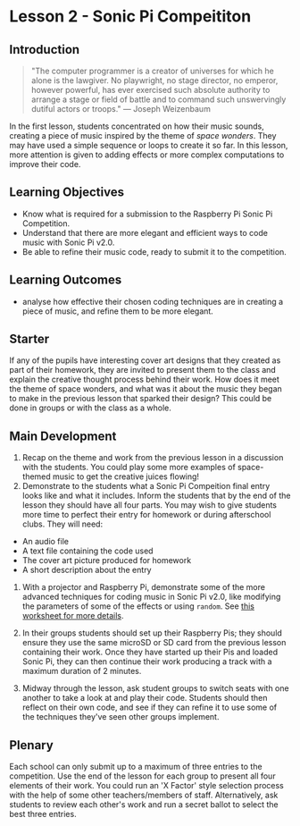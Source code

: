 # Lesson 2 - Sonic Pi Compeititon

## Introduction

>"The computer programmer is a creator of universes for which he alone is the lawgiver. No playwright, no stage director, no emperor, however powerful, has ever exercised such absolute authority to arrange a stage or field of battle and to command such unswervingly dutiful actors or troops." ― Joseph Weizenbaum

In the first lesson, students concentrated on how their music sounds, creating a piece of music inspired by the theme of *space wonders*. They may have used a simple sequence or loops to create it so far. In this lesson, more attention is given to adding effects or more complex computations to improve their code.

## Learning Objectives

- Know what is required for a submission to the Raspberry Pi Sonic Pi Competition.
- Understand that there are more elegant and efficient ways to code music with Sonic Pi v2.0.
- Be able to refine their music code, ready to submit it to the competition.

## Learning Outcomes

- analyse how effective their chosen coding techniques are in creating a piece of music, and refine them to be more elegant. 

## Starter

If any of the pupils have interesting cover art designs that they created as part of their homework, they are invited to present them to the class and explain the creative thought process behind their work. How does it meet the theme of space wonders, and what was it about the music they began to make in the previous lesson that sparked their design? This could be done in groups or with the class as a whole. 

## Main Development

1. Recap on the theme and work from the previous lesson in a discussion with the students. You could play some more examples of space-themed music to get the creative juices flowing!
1. Demonstrate to the students what a Sonic Pi Compeition final entry looks like and what it includes. Inform the students that by the end of the lesson they should have all four parts. You may wish to give students more time to perfect their entry for homework or during afterschool clubs. They will need:

  - An audio file 
  - A text file containing the code used
  - The cover art picture produced for homework
  - A short description about the entry

1. With a projector and Raspberry Pi, demonstrate some of the more advanced techniques for coding music in Sonic Pi v2.0, like modifying the parameters of some of the effects or using `random`. See [this worksheet for more details](http://www.raspberrypi.org/learning/sonic-pi-2-taster/worksheet-2.md).

1. In their groups students should set up their Raspberry Pis; they should ensure they use the same microSD or SD card from the previous lesson containing their work. Once they have started up their Pis and loaded Sonic Pi, they can then continue their work producing a track with a maximum duration of 2 minutes.

1. Midway through the lesson, ask student groups to switch seats with one another to take a look at and play their code. Students should then reflect on their own code, and see if they can refine it to use some of the techniques they've seen other groups implement. 

## Plenary

Each school can only submit up to a maximum of three entries to the competition. Use the end of the lesson for each group to present all four elements of their work. You could run an 'X Factor' style selection process with the help of some other teachers/members of staff. Alternatively, ask students to review each other's work and run a secret ballot to select the best three entries. 
